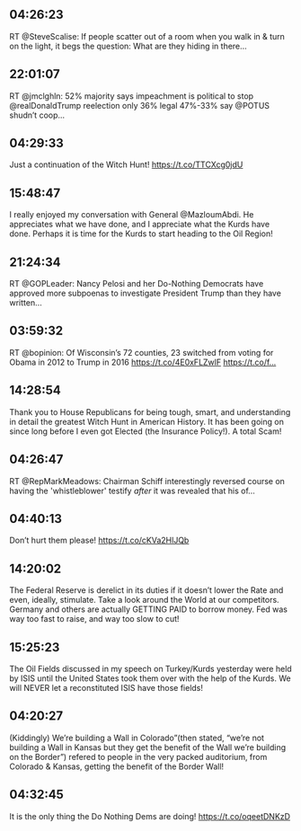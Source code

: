 ## 04:26:23
RT @SteveScalise: If people scatter out of a room when you walk in &amp; turn on the light, it begs the question: What are they hiding in there…
## 22:01:07
RT @jmclghln: 52% majority says impeachment is political to stop @realDonaldTrump reelection only 36% legal 47%-33% say @POTUS shudn’t coop…
## 04:29:33
Just a continuation of the Witch Hunt! https://t.co/TTCXcg0jdU
## 15:48:47
I really enjoyed my conversation with General @MazloumAbdi. He appreciates what we have done, and I appreciate what the Kurds have done. Perhaps it is time for the Kurds to start heading to the Oil Region!
## 21:24:34
RT @GOPLeader: Nancy Pelosi and her Do-Nothing Democrats have approved more subpoenas to investigate President Trump than they have written…
## 03:59:32
RT @bopinion: Of Wisconsin’s 72 counties, 23 switched from voting for Obama in 2012 to Trump in 2016 https://t.co/4E0xFLZwlF https://t.co/f…
## 14:28:54
Thank you to House Republicans for being tough, smart, and understanding in detail the greatest Witch Hunt in American History. It has been going on since long before I even got Elected (the Insurance Policy!). A total Scam!
## 04:26:47
RT @RepMarkMeadows: Chairman Schiff interestingly reversed course on having the 'whistleblower' testify *after* it was revealed that his of…
## 04:40:13
Don’t hurt them please! https://t.co/cKVa2HlJQb
## 14:20:02
The Federal Reserve is derelict in its duties if it doesn’t lower the Rate and even, ideally, stimulate. Take a look around the World at our competitors. Germany and others are  actually GETTING PAID to borrow money. Fed was way too fast to raise, and way too slow to cut!
## 15:25:23
The Oil Fields discussed in my speech on Turkey/Kurds yesterday were held by ISIS until the United States took them over with the help of the Kurds. We will NEVER let a reconstituted ISIS have those fields!
## 04:20:27
(Kiddingly) We’re building a Wall in Colorado”(then stated, “we’re not building a Wall in Kansas but they get the benefit of the Wall we’re building on the Border”) refered to people in the very packed auditorium, from Colorado &amp; Kansas, getting the benefit of the Border Wall!
## 04:32:45
It is the only thing the Do Nothing Dems are doing! https://t.co/oqeetDNKzD
